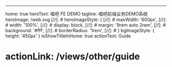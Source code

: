 ---
home: true
heroText: 唱吧 FE DEMO
tagline: 唱吧前端业务DEMO系统
heroImage: /web.svg
[//]: # heroImageStyle: {
[//]: #   maxWidth: '600px',
[//]: #   width: '100%',
[//]: #   display: block,
[//]: #   margin: '9rem auto 2rem',
[//]: #   background: '#fff',
[//]: #   borderRadius: '1rem',
[//]: # }
bgImageStyle: {
  height: '450px'
}
isShowTitleInHome: true
actionText: Guide
# actionLink: /views/other/guide